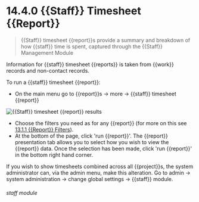 # 14.4.0    {{Staff}} Timesheet {{Report}}

> {{Staff}} timesheet {{report}}s provide a summary and breakdown of how {{staff}} time is spent, captured through the {{Staff}} Management Module 

Information for {{staff}} timesheet {{reports}} is taken from {{work}} records and non-contact records. 



To run a {{staff}} timesheet {{report}}:
-  On the main menu go to {{report}}s -> more -> {{staff}} timesheet {{report}} 

![{{Staff}} timesheet {{report}} results](184a.png)

- Choose the filters you need as for any {{report}} (for more on this see [13.1.1 {{Report}} Filters](/help/index/p/13.1.1)).
- At the bottom of the page, click 'run {{report}}'.
The {{report}} presentation tab allows you to select how you wish to view the {{report}} data. Once the selection has been made, click 'run {{report}}' in the bottom right hand corner. 

If you wish to show timesheets combined across all {{project}}s, the system administrator can, via the admin menu, make this alteration. Go to admin -> system administration -> change global settings -> {{staff}} module. 

###### staff module

